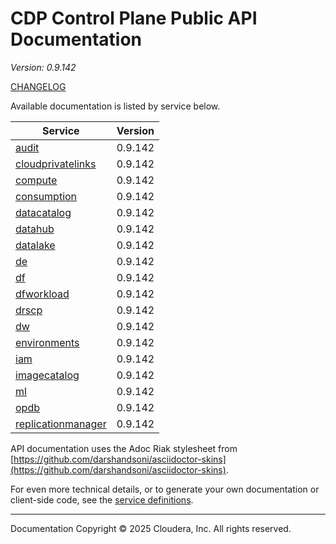 # CDP Control Plane Public API Documentation

*Version: 0.9.142*

[CHANGELOG](CHANGELOG.md)

Available documentation is listed by service below.

| Service | Version |
| --- | --- |
| [audit](./audit/index.html) | 0.9.142 |
| [cloudprivatelinks](./cloudprivatelinks/index.html) | 0.9.142 |
| [compute](./compute/index.html) | 0.9.142 |
| [consumption](./consumption/index.html) | 0.9.142 |
| [datacatalog](./datacatalog/index.html) | 0.9.142 |
| [datahub](./datahub/index.html) | 0.9.142 |
| [datalake](./datalake/index.html) | 0.9.142 |
| [de](./de/index.html) | 0.9.142 |
| [df](./df/index.html) | 0.9.142 |
| [dfworkload](./dfworkload/index.html) | 0.9.142 |
| [drscp](./drscp/index.html) | 0.9.142 |
| [dw](./dw/index.html) | 0.9.142 |
| [environments](./environments/index.html) | 0.9.142 |
| [iam](./iam/index.html) | 0.9.142 |
| [imagecatalog](./imagecatalog/index.html) | 0.9.142 |
| [ml](./ml/index.html) | 0.9.142 |
| [opdb](./opdb/index.html) | 0.9.142 |
| [replicationmanager](./replicationmanager/index.html) | 0.9.142 |

API documentation uses the Adoc Riak stylesheet from
[https://github.com/darshandsoni/asciidoctor-skins](https://github.com/darshandsoni/asciidoctor-skins).

For even more technical details, or to generate your own documentation or client-side code, see the
[service definitions](swagger/).

----

Documentation Copyright © 2025 Cloudera, Inc. All rights reserved.


